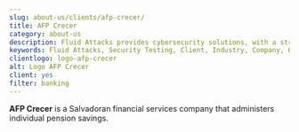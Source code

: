 ```yaml
---
slug: about-us/clients/afp-crecer/
title: AFP Crecer
category: about-us
description: Fluid Attacks provides cybersecurity solutions, with a strong focus on Continuous Hacking, for clients in multiple industries highlighted in this section.
keywords: Fluid Attacks, Security Testing, Client, Industry, Company, Organization, Pentesting, Ethical Hacking
clientlogo: logo-afp-crecer
alt: Logo AFP Crecer
client: yes
filter: banking
---
```


**AFP Crecer** is a Salvadoran financial services company
that administers individual pension savings.
